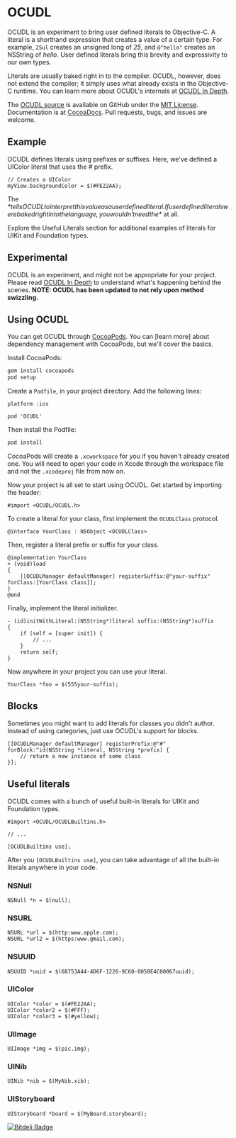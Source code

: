 
# OCUDL

OCUDL is an experiment to bring user defined literals to Objective-C. A literal is a shorthand expression that creates a value of a certain type. For example, `25ul` creates an unsigned long of *25*, and `@"hello"` creates an NSString of *hello*. User defined literals bring this brevity and expressivity to our own types.  
 
Literals are usually baked right in to the compiler. OCUDL, however, does not extend the compiler; it simply uses what already exists in the Objective-C runtime. You can learn more about OCUDL's internals at [OCUDL In Depth](http://dbachrach.com/posts/ocudl-in-depth/).

The [OCUDL source](https://github.com/dbachrach/OCUDL) is available on GitHub under the [MIT License](http://opensource.org/licenses/MIT). Documentation is at [CocoaDocs](http://cocoadocs.org/docsets/OCUDL/). Pull requests, bugs, and issues are welcome.

## Example

OCUDL defines literals using prefixes or suffixes. Here, we've defined a UIColor literal that uses the *#* prefix.

```objc
// Creates a UIColor
myView.backgroundColor = $(#FE22AA);
```

The *$* tells OCUDL to interpret this value as a user defined literal. If user defined literals were baked right into the language, you wouldn't need the *$* at all.

Explore the Useful Literals section for additional examples of literals for UIKit and Foundation types.

## Experimental

OCUDL is an experiment, and might not be appropriate for your project. Please read [OCUDL In Depth](http://dbachrach.com/posts/ocudl-in-depth/) to understand what's happening behind the scenes. **NOTE: OCUDL has been updated to not rely upon method swizzling.**

## Using OCUDL

You can get OCUDL through [CocoaPods](http://cocoapods.org). You can [learn more] about dependency management with CocoaPods, but we'll cover the basics.

Install CocoaPods:

``` bash
gem install cocoapods
pod setup
```

Create a `Podfile`, in your project directory. Add the following lines:

```
platform :ios

pod 'OCUDL'
```

Then install the Podfile:

``` bash
pod install
```

CocoaPods will create a `.xcworkspace` for you if you haven't already created one. You will need to open your code in Xcode through the workspace file and not the `.xcodeproj` file from now on.

Now your project is all set to start using OCUDL. Get started by importing the header:

```objc
#import <OCUDL/OCUDL.h>
```

To create a literal for your class, first implement the `OCUDLClass` protocol.

```objc
@interface YourClass : NSObject <OCUDLClass>
```

Then, register a literal prefix or suffix for your class.

```objc
@implementation YourClass
+ (void)load
{
    [[OCUDLManager defaultManager] registerSuffix:@"your-suffix" forClass:[YourClass class]];
}
@end
```

Finally, implement the literal initializer.

```objc
- (id)initWithLiteral:(NSString*)literal suffix:(NSString*)suffix
{
    if (self = [super init]) {
        // ...
    }
    return self;
}
```

Now anywhere in your project you can use your literal.

```objc
YourClass *foo = $(555your-suffix);
```

## Blocks

Sometimes you might want to add literals for classes you didn't author. Instead of using categories, just use OCUDL's support for blocks.

```objc
[[OCUDLManager defaultManager] registerPrefix:@"#" forBlock:^id(NSString *literal, NSString *prefix) {
    // return a new instance of some class
}];
```

## Useful literals

OCUDL comes with a bunch of useful built-in literals for UIKit and Foundation types.

```
#import <OCUDL/OCUDLBuiltins.h>

// ...

[OCUDLBuiltins use];
```

After you `[OCUDLBuiltins use]`, you can take advantage of all the built-in literals anywhere in your code.

### NSNull

```objc
NSNull *n = $(null);
```

### NSURL

```objc
NSURL *url = $(http:www.apple.com);
NSURL *url2 = $(https:www.gmail.com);
```

### NSUUID

```objc
NSUUID *uuid = $(68753A44-4D6F-1226-9C60-0050E4C00067uuid);
```

### UIColor

```objc
UIColor *color = $(#FE22AA);
UIColor *color2 = $(#FFF);
UIColor *color3 = $(#yellow);
```

### UIImage

```objc
UIImage *img = $(pic.img);
```

### UINib

```objc
UINib *nib = $(MyNib.xib);
```

### UIStoryboard

```objc
UIStoryboard *board = $(MyBoard.storyboard);
```


[![Bitdeli Badge](https://d2weczhvl823v0.cloudfront.net/dbachrach/ocudl/trend.png)](https://bitdeli.com/free "Bitdeli Badge")

